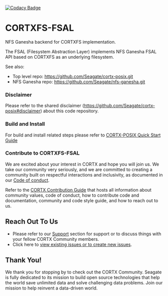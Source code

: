 [![Codacy Badge](https://api.codacy.com/project/badge/Grade/0a902c2fbf9e455f88c61bd0e75fed09)](https://app.codacy.com/gh/Seagate/cortx-fs-ganesha?utm_source=github.com&utm_medium=referral&utm_content=Seagate/cortx-fs-ganesha&utm_campaign=Badge_Grade_Settings)

# CORTXFS-FSAL

NFS Ganesha backend for CORTXFS implementation.

The FSAL (Filesystem Abstraction Layer) implements
NFS Ganesha FSAL API based on CORTXFS as an underlying filesystem.

See also:

* Top level repo: https://github.com/Seagate/cortx-posix.git
* NFS Ganesha repo: https://github.com/Seagate/nfs-ganesha.git


### Disclaimer
Please refer to the shared disclaimer (https://github.com/Seagate/cortx-posix#disclaimer) about this code repository.

### Build and Install
For build and install related steps please refer to [CORTX-POSIX Quick Start Guide](https://github.com/Seagate/cortx-posix/blob/main/doc/CortxPosixQuickStart.md)

### Contribute to CORTXFS-FSAL

We are excited about your interest in CORTX and hope you will join us. We take our community very seriously, and we are committed to creating a community built on respectful interactions and inclusivity, as documented in our [Code of conduct](CODE_OF_CONDUCT.md).

Refer to the [CORTX Contribution Guide](CONTRIBUTING.md) that hosts all information about community values, code of conduct, how to contribute code and documentation, community and code style guide, and how to reach out to us.

## Reach Out To Us

- Please refer to our [Support](SUPPORT.md) section for support or to discuss things with your fellow CORTX Community members.
- Click here to [view existing issues or to create new issues](https://github.com/Seagate/cortx-posix/issues).

## Thank You!

We thank you for stopping by to check out the CORTX Community. Seagate is fully dedicated to its mission to build open source technologies that help the world save unlimited data and solve challenging data problems. Join our mission to help reinvent a data-driven world.

